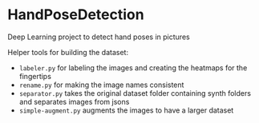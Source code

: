 # HandPoseDetection
Deep Learning project to detect hand poses in pictures

Helper tools for building the dataset:
- `labeler.py` for labeling the images and creating the heatmaps for the fingertips
- `rename.py` for making the image names consistent
- `separator.py` takes the original dataset folder containing synth folders and separates images from jsons
- `simple-augment.py` augments the images to have a larger dataset
